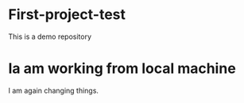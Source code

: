 # First-project-test
This is a demo repository
# Ia am working from local machine
I am again changing things.
